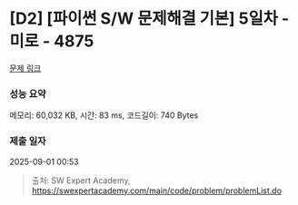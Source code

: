 # [D2] [파이썬 S/W 문제해결 기본] 5일차 - 미로 - 4875 

[문제 링크](https://swexpertacademy.com/main/code/problem/problemDetail.do?contestProbId=AWTQeET6QlADFAVT) 

### 성능 요약

메모리: 60,032 KB, 시간: 83 ms, 코드길이: 740 Bytes

### 제출 일자

2025-09-01 00:53



> 출처: SW Expert Academy, https://swexpertacademy.com/main/code/problem/problemList.do